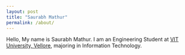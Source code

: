 ```yaml
---
layout: post
title: "Saurabh Mathur"
permalink: /about/
---
```



Hello, My name is Saurabh Mathur. I am an Engineering Student at [VIT University, Vellore](http://vit.ac.in/), majoring in Information Technology.

